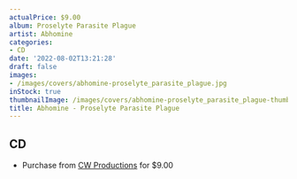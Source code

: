 ```yaml
---
actualPrice: $9.00
album: Proselyte Parasite Plague
artist: Abhomine
categories:
- CD
date: '2022-08-02T13:21:28'
draft: false
images:
- /images/covers/abhomine-proselyte_parasite_plague.jpg
inStock: true
thumbnailImage: /images/covers/abhomine-proselyte_parasite_plague-thumb.jpg
title: Abhomine - Proselyte Parasite Plague
---
```


## CD
* Purchase from [CW Productions](https://shop.cwproductions.net/products/abhomine-proselyte-parasite-plague-cd) for $9.00
